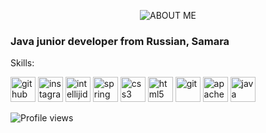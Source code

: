 <p align="center">
  <img src="https://c.radikal.ru/c18/2012/05/54bed54edbe7.png" alt="ABOUT ME" />
</p>

### Java junior developer from Russian, Samara

Skills:  



[<img src='https://cdn.jsdelivr.net/npm/simple-icons@3.0.1/icons/github.svg' alt='github' height='40'>](https://github.com/Fedoseew)  [<img src='https://cdn.jsdelivr.net/npm/simple-icons@3.0.1/icons/instagram.svg' alt='instagram' height='40'>](https://www.instagram.com/al.burno/)  [<img src='https://cdn.jsdelivr.net/npm/simple-icons@3.0.1/icons/intellijidea.svg' alt='intellijidea' height='40'>](#)  [<img src='https://cdn.jsdelivr.net/npm/simple-icons@3.0.1/icons/spring.svg' alt='spring' height='40'>](#)  [<img src='https://cdn.jsdelivr.net/npm/simple-icons@3.0.1/icons/css3.svg' alt='css3' height='40'>](#)  [<img src='https://cdn.jsdelivr.net/npm/simple-icons@3.0.1/icons/html5.svg' alt='html5' height='40'>](#)  [<img src='https://cdn.jsdelivr.net/npm/simple-icons@3.0.1/icons/git.svg' alt='git' height='40'>](#)  [<img src='https://cdn.jsdelivr.net/npm/simple-icons@3.0.1/icons/apachemaven.svg' alt='apachemaven' height='40'>](#)  [<img src='https://cdn.jsdelivr.net/npm/simple-icons@3.0.1/icons/java.svg' alt='java' height='40'>](#)  

![Profile views](https://gpvc.arturio.dev/Fedoseew)  
